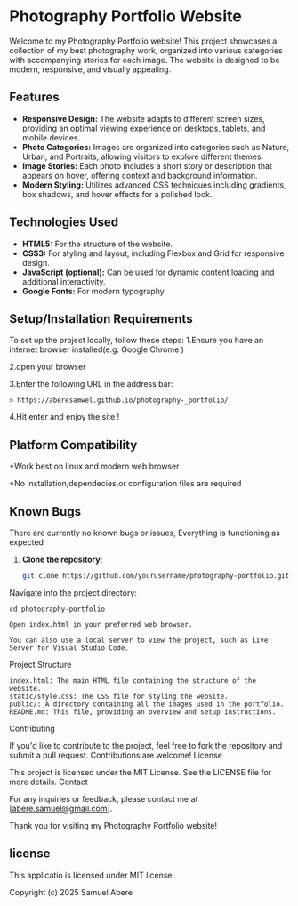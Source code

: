 # Photography Portfolio Website

Welcome to my Photography Portfolio website! This project showcases a collection of my best photography work, organized into various categories with accompanying stories for each image. The website is designed to be modern, responsive, and visually appealing.

## Features

- **Responsive Design:** The website adapts to different screen sizes, providing an optimal viewing experience on desktops, tablets, and mobile devices.
- **Photo Categories:** Images are organized into categories such as Nature, Urban, and Portraits, allowing visitors to explore different themes.
- **Image Stories:** Each photo includes a short story or description that appears on hover, offering context and background information.
- **Modern Styling:** Utilizes advanced CSS techniques including gradients, box shadows, and hover effects for a polished look.

## Technologies Used

- **HTML5:** For the structure of the website.
- **CSS3:** For styling and layout, including Flexbox and Grid for responsive design.
- **JavaScript (optional):** Can be used for dynamic content loading and additional interactivity.
- **Google Fonts:** For modern typography.

## Setup/Installation Requirements

To set up the project locally, follow these steps:
1.Ensure you have an internet browser installed(e.g. Google Chrome )

2.open your browser

3.Enter the following URL in the address bar:

    > https://aberesamwel.github.io/photography-_portfolio/
4.Hit enter and enjoy the site !

## Platform Compatibility
*Work best on linux and modern web browser

*No installation,dependecies,or configuration files are required

## Known Bugs
There are currently no known bugs or issues, Everything is functioning as expected

1. **Clone the repository:**

   ```bash
   git clone https://github.com/yourusername/photography-portfolio.git

Navigate into the project directory:

    cd photography-portfolio

    Open index.html in your preferred web browser.

    You can also use a local server to view the project, such as Live Server for Visual Studio Code.

Project Structure

    index.html: The main HTML file containing the structure of the website.
    static/style.css: The CSS file for styling the website.
    public/: A directory containing all the images used in the portfolio.
    README.md: This file, providing an overview and setup instructions.

Contributing

If you'd like to contribute to the project, feel free to fork the repository and submit a pull request. Contributions are welcome!
License

This project is licensed under the MIT License. See the LICENSE file for more details.
Contact

For any inquiries or feedback, please contact me at [abere.samuel@gmail.com].

Thank you for visiting my Photography Portfolio website!

## license

This applicatio is licensed under MIT license

Copyright (c) 2025 Samuel Abere


